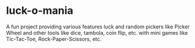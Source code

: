# luck-o-mania
A fun project providing various features luck and random pickers like Picker Wheel and other tools like dice, tambola, coin flip, etc. with mini games like Tic-Tac-Toe, Rock-Paper-Scissors, etc.
